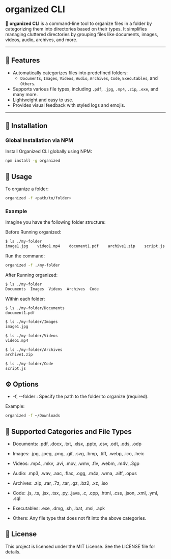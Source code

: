 # organized CLI

🚀 **organized CLI** is a command-line tool to organize files in a folder by categorizing them into directories based on their types. It simplifies managing cluttered directories by grouping files like documents, images, videos, audio, archives, and more.

---

## 📖 Features

- Automatically categorizes files into predefined folders:
  - `Documents`, `Images`, `Videos`, `Audio`, `Archives`, `Code`, `Executables`, and `Others`.
- Supports various file types, including `.pdf`, `.jpg`, `.mp4`, `.zip`, `.exe`, and many more.
- Lightweight and easy to use.
- Provides visual feedback with styled logs and emojis.

---

## 🚀 Installation

### Global Installation via NPM

Install Organized CLI globally using NPM:

```bash
npm install -g organized
```

## 📂 Usage

To organize a folder:

```bash
organized -f <path/to/folder>
```

### Example

Imagine you have the following folder structure:

Before Running organized:

```bash
$ ls ./my-folder
image1.jpg    video1.mp4    document1.pdf    archive1.zip    script.js
```

Run the command:

```bash
organized -f ./my-folder
```

After Running organized:

```bash
$ ls ./my-folder
Documents  Images  Videos  Archives  Code
```

Within each folder:

```bash
$ ls ./my-folder/Documents
document1.pdf
```

```bash
$ ls ./my-folder/Images
image1.jpg
```

```bash
$ ls ./my-folder/Videos
video1.mp4
```

```bash
$ ls ./my-folder/Archives
archive1.zip
```

```bash
$ ls ./my-folder/Code
script.js
```

## ⚙️ Options

- -f, --folder <path>: Specify the path to the folder to organize (required).

Example:

```bash
organized -f ~/Downloads
```

## 🎯 Supported Categories and File Types

- Documents:
.pdf, .docx, .txt, .xlsx, .pptx, .csv, .odt, .ods, .odp

- Images:
.jpg, .jpeg, .png, .gif, .svg, .bmp, .tiff, .webp, .ico, .heic

- Videos:
.mp4, .mkv, .avi, .mov, .wmv, .flv, .webm, .m4v, .3gp

- Audio:
.mp3, .wav, .aac, .flac, .ogg, .m4a, .wma, .aiff, .opus

- Archives:
.zip, .rar, .7z, .tar, .gz, .bz2, .xz, .iso

- Code:
.js, .ts, .jsx, .tsx, .py, .java, .c, .cpp, .html, .css, .json, .xml, .yml, .sql

- Executables:
.exe, .dmg, .sh, .bat, .msi, .apk

- Others:
Any file type that does not fit into the above categories.

## 📝 License

This project is licensed under the MIT License. See the LICENSE file for details.
